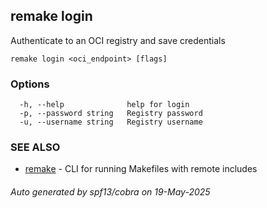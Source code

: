 ## remake login

Authenticate to an OCI registry and save credentials

```
remake login <oci_endpoint> [flags]
```

### Options

```
  -h, --help              help for login
  -p, --password string   Registry password
  -u, --username string   Registry username
```

### SEE ALSO

* [remake](remake.md)	 - CLI for running Makefiles with remote includes

###### Auto generated by spf13/cobra on 19-May-2025
